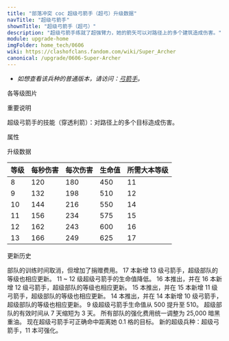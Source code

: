 ```yaml
---
title: "部落冲突 coc 超级弓箭手（超弓）升级数据"
navTitle: "超级弓箭手"
shownTitle: "超级弓箭手（超弓）"
description: "超级弓箭手练就了超强臂力，她的箭矢可以对路径上的多个建筑造成伤害。"
module: upgrade-home
imgFolder: home_tech/0606
wiki: https://clashofclans.fandom.com/wiki/Super_Archer
canonical: /upgrade/0606-Super-Archer
---
```


- *如想查看该兵种的普通版本，请访问：[弓箭手](/upgrade/0001-Archer)。*

<UnitInfo :folder="$frontmatter.imgFolder" imgSrc="Super_Archer_info.png" :imgAlt="$frontmatter.navTitle" :description="$frontmatter.description" />

<SmallTitle>各等级图片</SmallTitle>

<Panel>
    <UnitImgGroup :folder="$frontmatter.imgFolder">
        <UnitImg imgTitle="所有等级" imgSrc="Super_Archer8.png" />
    </UnitImgGroup>
</Panel>

<SmallTitle>重要说明</SmallTitle>

超级弓箭手的技能（穿透利箭）：对路径上的多个目标造成伤害。

<SmallTitle>属性</SmallTitle>

<UnitProperties>
    <UnitProperty pKey="部队类型" pValue="地面远程单位" />
    <UnitProperty pKey="攻击偏好" pValue="无" />
    <UnitProperty pKey="伤害类型" pValue="路径伤害" />
    <UnitProperty pKey="攻击的目标" pValue="地面和空中目标" />
    <UnitProperty pKey="穿透距离" pValue="12 格" />
    <UnitProperty pKey="占据人口" pValue="12" />
    <UnitProperty pKey="移动速度" pValue="3 格/秒" />
    <UnitProperty pKey="攻击速度" pValue="1.5 秒/次" />
    <UnitProperty pKey="攻击距离" pValue="6 格" />
    <UnitProperty pKey="最低弓箭手等级" pValue="8" />
    <UnitProperty pKey="最低大本等级" pValue="11" />
    <UnitProperty pKey="强化费用" pValue="2.5 万黑油" />
    <UnitProperty pKey="强化有效期" pValue="3 天" />
    <UnitProperty pKey="训练时间" pValue="无" trainingSystem="2025" />
    <UnitProperty pKey="捐赠费用" pValue="6,6,18000,Elixir" :isDonationCost="true" />
</UnitProperties>

<SmallTitle>升级数据</SmallTitle>

<UnitTable>

| 等级 |  每秒伤害 | 每次伤害 | 生命值 |所需大本等级|
| ---- |   ----   |   ----  |   --- |    ----   |
|   8  |    120   |   180   |   450 |     11    |
|   9  |    132   |   198   |   510 |     12    |
|  10  |    144   |   216   |   550 |     14    |
|  11  |    156   |   234   |   575 |     15    |
|  12  |    162   |   243   |   600 |     16    |
|  13  |    166   |   249   |   625 |     17    |
</UnitTable>

<SmallTitle>更新历史</SmallTitle>

<Timeline>
    <TimelineItem date="2025/03/27">
        <TimelineRow>部队的训练时间取消，但增加了捐赠费用。</TimelineRow>
    </TimelineItem>
    <TimelineItem date="2025/02/10">
        <TimelineRow>17 本新增 13 级弓箭手，超级部队的等级也相应更新。</TimelineRow>
    </TimelineItem>
    <TimelineItem date="2024/02/27">
        <TimelineRow>11 ~ 12 级超级弓箭手的生命值降低。</TimelineRow>
    </TimelineItem>
    <TimelineItem date="2023/12/12">
        <TimelineRow>16 本推出，并在 16 本新增 12 级弓箭手，超级部队的等级也相应更新。</TimelineRow>
    </TimelineItem>
    <TimelineItem date="2022/10/10">
        <TimelineRow>15 本推出，并在 15 本新增 11 级弓箭手，超级部队的等级也相应更新。</TimelineRow>
    </TimelineItem>
    <TimelineItem date="2021/04/12">
        <TimelineRow>14 本推出，并在 14 本新增 10 级弓箭手，超级部队的等级也相应更新。</TimelineRow>
    </TimelineItem>
    <TimelineItem date="2021/01/20">
        <TimelineRow>9 级超级弓箭手生命值从 500 提升至 510。</TimelineRow>
    </TimelineItem>
    <TimelineItem date="2020/12/07">
        <TimelineRow>超级部队的有效时间从 7 天缩短为 3 天。</TimelineRow>
        <TimelineRow>所有部队的强化费用统一调整为 25,000 暗黑重油。</TimelineRow>
    </TimelineItem>
    <TimelineItem date="2020/10/12">
        <TimelineRow>现在超级弓箭手可正确命中距离她 0.1 格的目标。</TimelineRow>
    </TimelineItem>
    <TimelineItem date="2020/08/24">
        <TimelineRow>新的超级兵种：超级弓箭手，11 本可强化。</TimelineRow>
    </TimelineItem>
    <TimelineItem :historyBottom="true" />
</Timeline>